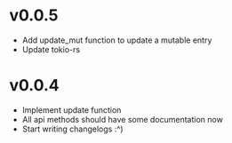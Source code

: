# v0.0.5
* Add update_mut function to update a mutable entry
* Update tokio-rs

# v0.0.4
* Implement update function
* All api methods should have some documentation now
* Start writing changelogs :^)